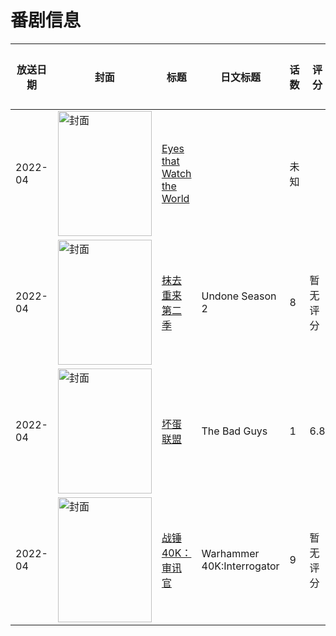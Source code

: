 # 番剧信息

|放送日期|封面|标题|日文标题|话数|评分|评分人数|
|---|---|---|---|---|---|---|
|2022-04|<img src="//lain.bgm.tv/pic/cover/c/36/90/537763_W66jz.jpg" alt="封面" style="width:150px;height:200px;object-fit:cover;">|[Eyes that Watch the World](https://bangumi.tv/subject/537763)||未知|||
|2022-04|<img src="//lain.bgm.tv/pic/cover/c/70/95/394167_ijeEs.jpg" alt="封面" style="width:150px;height:200px;object-fit:cover;">|[抹去重来 第二季](https://bangumi.tv/subject/394167)|Undone Season 2|8|暂无评分|少于10人评分|
|2022-04|<img src="//lain.bgm.tv/pic/cover/c/cb/19/380229_3dhHd.jpg" alt="封面" style="width:150px;height:200px;object-fit:cover;">|[坏蛋联盟](https://bangumi.tv/subject/380229)|The Bad Guys|1|6.8|340人评分|
|2022-04|<img src="//lain.bgm.tv/pic/cover/c/af/51/475833_4z6uz.jpg" alt="封面" style="width:150px;height:200px;object-fit:cover;">|[战锤40K：审讯官](https://bangumi.tv/subject/475833)|Warhammer 40K:Interrogator|9|暂无评分|少于10人评分|
